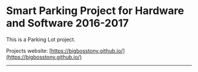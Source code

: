 Smart Parking Project for Hardware and Software 2016-2017
======================================

This is a Parking Lot project.

Projects website: [https://bigbosstony.github.io/](https://bigbosstony.github.io/)

----------------------------------------
